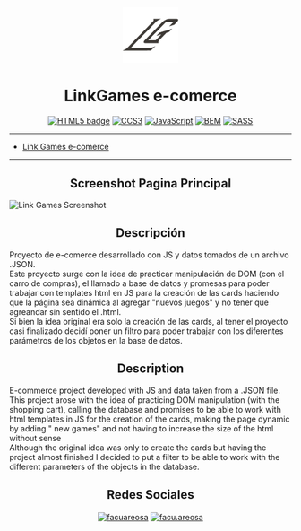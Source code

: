 <p align="center">
  <a href="https://facuareosa.github.io/ecomerce-LinkGames/">
    <img width=20% src="https://raw.githubusercontent.com/facuareosa/ecomerce-LinkGames/main/assets/img/img_ico/lg_logo.png" alt="Link Games Logo">
  </a>
</p>
<h1 align="center">LinkGames e-comerce</h1>

<div align="center">

[![HTML5 badge](https://img.shields.io/static/v1?label=&message=HTML5&color=orange&logo=html5&logoColor=white "HTML5 badge")](https://html.spec.whatwg.org/multipage/ "HTML5 badge")
[![CCS3](https://img.shields.io/static/v1?label=&message=CSS3&color=blue&logo=css3&logoColor=white "CCS3")](https://www.w3.org/Style/CSS/ "CCS3")
[![JavaScript](https://img.shields.io/static/v1?label=&message=JavaScript&color=black&logo=javascript&logoColor=yellow "JavaScript")](https://developer.mozilla.org/en-US/docs/Web/JavaScript "JavaScript")
[![BEM](https://img.shields.io/static/v1?label=&message=BEM%20Methodology&color=lightgrey&logo=bem&logoColor=black "BEM")](https://en.bem.info/methodology/ "BEM")
[![SASS](https://img.shields.io/static/v1?label=&message=SASS&color=fcfcfc&logo=SASS&logoColor=white%20%22SASS%22 "SASS")](https://sass-lang.com/ "SASS")
</div>

------------

- [Link Games e-comerce](https://facuareosa.github.io/ecomerce-LinkGames)

------------
<h2 align="center">Screenshot Pagina Principal</h2>

![Link Games Screenshot](https://raw.githubusercontent.com/facuareosa/ecomerce-LinkGames/main/assets/img/LinkGamesScreenshot.png)
<br>

<h2 align="center">Descripción</h2>
<p>Proyecto de e-comerce desarrollado con JS y datos tomados de un archivo .JSON.<br>Este proyecto surge con la idea de practicar manipulación de DOM (con el carro de compras), el llamado a base de datos y promesas para poder trabajar con templates html en JS para la creación de las cards haciendo que la página sea dinámica al agregar "nuevos juegos" y no tener que agreandar sin sentido el .html.<br>Si bien la idea original era solo la creación de las cards, al tener el proyecto casi finalizado decidí poner un filtro para poder trabajar con los diferentes parámetros de los objetos en la base de datos.</p>
<h2 align="center">Description</h2>
<p>E-commerce project developed with JS and data taken from a .JSON file.<br>This project arose with the idea of ​​practicing DOM manipulation (with the shopping cart), calling the database and promises to be able to work with html templates in JS for the creation of the cards, making the page dynamic by adding " new games" and not having to increase the size of the html without sense<br>Although the original idea was only to create the cards but having the project almost finished I decided to put a filter to be able to work with the different parameters of the objects in the database.</p>

<h2 align="center">Redes Sociales</h2>
<p align="center">
<a href="https://linkedin.com/in/facuareosa" target="blank"><img align="center" src="https://raw.githubusercontent.com/rahuldkjain/github-profile-readme-generator/master/src/images/icons/Social/linked-in-alt.svg" alt="facuareosa" height="30" width="40" /></a>
<a href="https://instagram.com/facu.areosa" target="blank"><img align="center" src="https://raw.githubusercontent.com/rahuldkjain/github-profile-readme-generator/master/src/images/icons/Social/instagram.svg" alt="facu.areosa" height="30" width="40" /></a>
</p>
